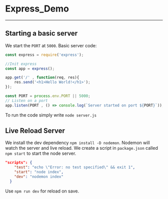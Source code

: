 # Express_Demo

---

## Starting a basic server

We start the `PORT` at `5000`. Basic server code:

```js
const express = require('express');

//Init express
const app = express();

app.get('/' , function(req, res){
    res.send('<h1>Hello World!</h1>');
});

const PORT = process.env.PORT || 5000;
// Listen on a port
app.listen(PORT , () => console.log(`Server started on port ${PORT}`));
```

To run the code simply write `node server.js`

## Live Reload Server

We install the dev dependency `npm install -D nodemon`. Nodemon will watch the server and live reload. We create a script in `package.json` called `npm start` to start the node server.

```json
"scripts": {
    "test": "echo \"Error: no test specified\" && exit 1",
    "start": "node index",
    "dev": "nodemon index"
  }
```

Use `npm run dev` for reload on save.